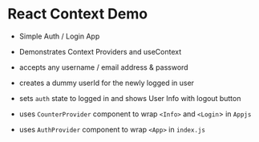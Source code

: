 # React Context Demo

- Simple Auth / Login App
- Demonstrates Context Providers and useContext
- accepts any username / email address & password
- creates a dummy userId for the newly logged in user
- sets `auth` state to logged in and shows User Info with logout button

- uses `CounterProvider` component to wrap `<Info>` and `<Login`> in `Appjs`
- uses `AuthProvider` component to wrap `<App>` in `index.js`
